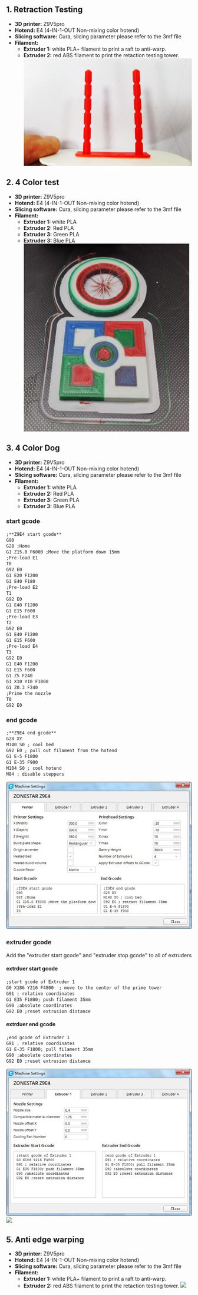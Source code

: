 ## 1. Retraction Testing
- **3D printer:** Z9V5pro
- **Hotend:** E4 (4-IN-1-OUT Non-mixing color hotend)
- **Slicing software:** Cura, silcing parameter please refer to the 3mf file  
- **Filament:**
	- **Extruder 1:** white PLA+ filament to print a raft to anti-warp.
	- **Extruder 2:** red ABS filament to print the retaction testing tower.
![](./Anti_strings_testing/E4_Retraction_Test.jpg)

## 2. 4 Color test
- **3D printer:** Z9V5pro
- **Hotend:** E4 (4-IN-1-OUT Non-mixing color hotend)
- **Slicing software:** Cura, silcing parameter please refer to the 3mf file  
- **Filament:**
	- **Extruder 1:** white PLA
	- **Extruder 2:** Red PLA
	- **Extruder 3:** Green PLA
	- **Extruder 3:** Blue PLA
![](./4_Color_test/E4_4Color_test.jpg)

## 3. 4 Color Dog
- **3D printer:** Z9V5pro
- **Hotend:** E4 (4-IN-1-OUT Non-mixing color hotend)
- **Slicing software:** Cura, silcing parameter please refer to the 3mf file  
- **Filament:**
	- **Extruder 1:** white PLA
	- **Extruder 2:** Red PLA
	- **Extruder 3:** Green PLA
	- **Extruder 3:** Blue PLA    
### start gcode
    ;**Z9E4 start gcode**
    G90 
    G28 ;Home
    G1 Z15.0 F6000 ;Move the platform down 15mm
    ;Pre-load E1
    T0 
    G92 E0
    G1 E20 F1200
    G1 E40 F180
    ;Pre-load E2
    T1 
    G92 E0
    G1 E40 F1200
    G1 E15 F600
    ;Pre-load E3
    T2 
    G92 E0
    G1 E40 F1200
    G1 E15 F600
    ;Pre-load E4
    T3
    G92 E0
    G1 E40 F1200
    G1 E15 F600
    G1 Z5 F240
    G1 X10 Y10 F1800
    G1 Z0.3 F240
    ;Prime the nozzle
    T0
    G92 E0 
### end gcode
    ;**Z9E4 end gcode**
    G28 XY
    M140 S0 ; cool bed
    G92 E0 ; pull out filament from the hotend
    G1 E-5 F1800
    G1 E-35 F900
    M104 S0 ; cool hotend
    M84 ; disable steppers
![](./4_Color_Dog/settings1.jpg)  
### extruder gcode
Add the "extruder start gcode" and "extruder stop gcode" to all of extruders
#### extrduer start gcode
    ;start gcode of Extruder 1 
    G0 X186 Y216 F4800	; move to the center of the prime tower
    G91 ; relative coordinates
    G1 E35 F1800; push filament 35mm
    G90 ;absolute coordinates
    G92 E0 ;reset extrusion distance
#### extrduer end gcode
    ;end gcode of Extruder 1 
    G91 ; relative coordinates
    G1 E-35 F1800; pull filament 35mm
    G90 ;absolute coordinates
    G92 E0 ;reset extrusion distance
![](./4_Color_Dog/settings2.jpg)  
![](E4_4Color_dog.jpg)

## 5. Anti edge warping
- **3D printer:** Z9V5pro
- **Hotend:** E4 (4-IN-1-OUT Non-mixing color hotend)
- **Slicing software:** Cura, silcing parameter please refer to the 3mf file  
- **Filament:**
	- **Extruder 1:** white PLA+ filament to print a raft to anti-warp.
	- **Extruder 2:** red ABS filament to print the retaction testing tower.
![](Anti_warping_Test.jpg)